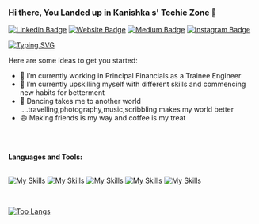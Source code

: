 ### Hi there, You Landed up in Kanishka s' Techie Zone 👋

[![Linkedin Badge](https://img.shields.io/badge/LinkedIn-0077B5?style=for-the-badge&logo=linkedin&logoColor=white)](https://www.linkedin.com/in/kanishkakataria)
[![Website Badge](https://img.shields.io/badge/website-000000?style=for-the-badge&logo=About.me&logoColor=white)](https://kanishkakataria.vercel.app)
[![Medium Badge](https://img.shields.io/badge/Medium-12100E?style=for-the-badge&logo=medium&logoColor=white)](https://medium.com/@kanishka.kataria99)
[![Instagram Badge](https://img.shields.io/badge/Instagram-E4405F?style=for-the-badge&logo=instagram&logoColor=white)](https://www.linkedin.com/in/kanishkakataria)


[![Typing SVG](https://readme-typing-svg.demolab.com?font=Fira+Code&duration=10000&pause=2000&color=2FA4D8&background=14FFDD00&width=435&lines=Diving+Into+New+Is+My+Maxim)](https://git.io/typing-svg)
<!--
**kanishkakataria/kanishkakataria** is a ✨ _special_ ✨ repository because its `README.md` (this file) appears on your GitHub profile.
![](https://cdn.hackernoon.com/images/ckxz-5-f-75-v-00-z-00-as-638-qw-6-ofc.jpg)-->
Here are some ideas to get you started:

- 🔭 I’m currently working in Principal Financials as a Trainee Engineer
- 🌱 I’m currently upskilling myself with different skills and commencing new habits for betterment 
- 👯 Dancing takes me to another world ....travelling,photography,music,scribbling makes my world better
- 😄 Making friends is my way and coffee is my treat



<br>
<br>

**Languages and Tools:**  
<br>

[![My Skills](https://skillicons.dev/icons?i=java,python,cpp,c,mysql,mongodb&theme=light)](https://skillicons.dev)
[![My Skills](https://skillicons.dev/icons?i=js,html,css,nodejs,react,bootstrap)](https://skillicons.dev)
[![My Skills](https://skillicons.dev/icons?i=spring,selenium)](https://skillicons.dev)
[![My Skills](https://skillicons.dev/icons?i=tensorflow,pytorch)](https://skillicons.dev)
[![My Skills](https://skillicons.dev/icons?i=git,kubernetes,vscode,gitlab,github,vercel,heroku,unreal)](https://skillicons.dev)




<br>

[![Top Langs](https://github-readme-stats.vercel.app/api/top-langs/?username=kanishkakataria&layout=compact)](https://github.com/kanishkakataria/github-readme-stats)
